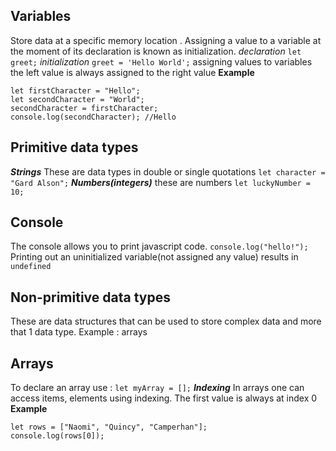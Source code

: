 ## Variables
Store data at a specific memory location .
Assigning a value to a variable at the moment of its declaration is known as initialization.
*declaration*
``let greet;``
*initialization*
``greet = 'Hello World';``
assigning values to variables the left value is always assigned to the right value
**Example**
```
let firstCharacter = "Hello";
let secondCharacter = "World";
secondCharacter = firstCharacter;
console.log(secondCharacter); //Hello
```
## Primitive data types
***Strings***
These are data types in double or single quotations
``let character = "Gard Alson";``
***Numbers(integers)***
these are numbers
``let luckyNumber = 10;``
## Console
The console allows you to print javascript code. 
``console.log("hello!");``
Printing out an uninitialized variable(not assigned any value) results in ``undefined``
## Non-primitive data types
These are data structures that can be used to store complex data and more that 1 data type.
Example : arrays
## Arrays
To declare an array use :
``let myArray = [];``
***Indexing***
In arrays one can access items, elements using indexing. The first value is always at index 0
**Example**
```
let rows = ["Naomi", "Quincy", "Camperhan"];
console.log(rows[0]);
```

